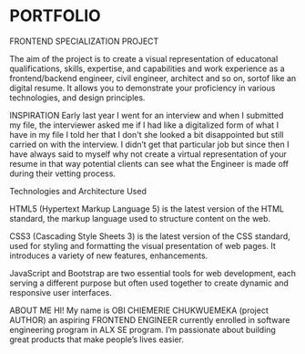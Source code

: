 # PORTFOLIO
FRONTEND SPECIALIZATION PROJECT

The aim of the project is to create a visual representation of educatonal qualifications, skills, expertise, and capabilities and work experience as a frontend/backend engineer, civil engineer, architect and so on, sortof like an digital resume. It allows you to demonstrate your proficiency in various technologies, and design principles.

INSPIRATION
Early last year I went for an interview and when I
submitted my file, the interviewer asked me if I
had like a digitalized form of what I have in my file
I told her that I don't she looked a bit disappointed
but still carried on with the interview. I didn’t get
that particular job but since then I have always
said to myself why not create a virtual
representation of your resume in that way
potential clients can see what the Engineer is
made off during their vetting process.

Technologies and Architecture Used

HTML5 (Hypertext Markup Language 5) is the
latest version of the HTML standard, the markup
language used to structure content on the web.

CSS3 (Cascading Style Sheets 3) is the latest version
of the CSS standard, used for styling and formatting
the visual presentation of web pages. It introduces a
variety of new features, enhancements.

JavaScript and Bootstrap are two essential tools for
web development, each serving a different purpose
but often used together to create dynamic and
responsive user interfaces.


 ABOUT ME
 HI!
My name is OBI CHIEMERIE
CHUKWUEMEKA (project AUTHOR)
an aspiring FRONTEND ENGINEER
currently enrolled in software
engineering program in ALX SE program.
I’m passionate about building great
products that make people’s lives easier.